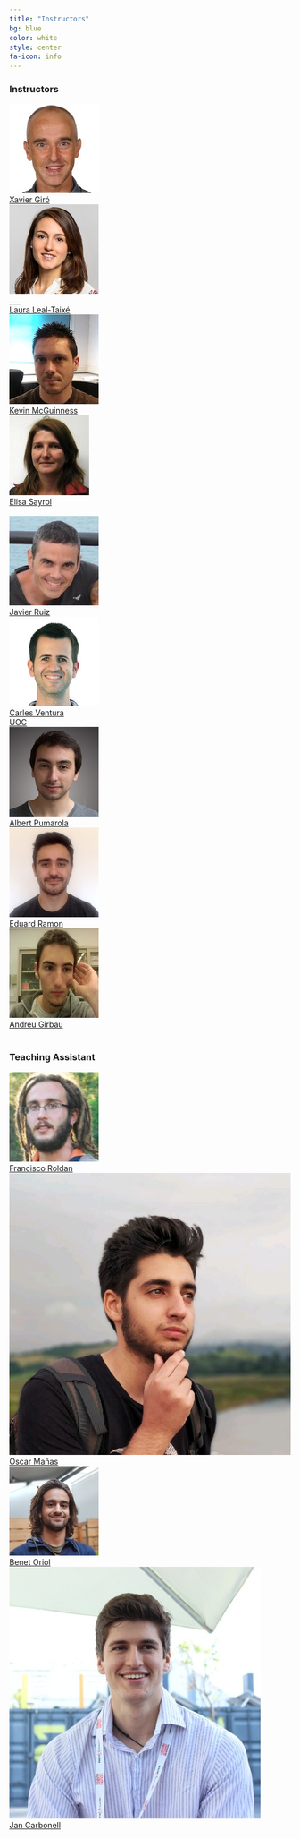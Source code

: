 ```yaml
---
title: "Instructors"
bg: blue
color: white
style: center
fa-icon: info
---
```


### Instructors 
<div class="author">
    <a href="https://imatge.upc.edu/web/people/xavier-giro" target="_blank">
      <div class="authorphoto"><img src="img/instructors/XavierGiro-160x160.jpg"></div>
      <div>Xavier Giró</div>
    </a>
</div>
<div class="author">
    <a href="https://lealtaixe.github.io/" target="_blank">
      <div class="authorphoto"><img src="img/instructors/LauraLeal-160x160.jpg"></div>
      <div>Laura Leal-Taixé</div>
    </a>
</div>
<div class="author">
    <a href="https://www.insight-centre.org/users/kevin-mcguinness" target="_blank">
      <div class="authorphoto"><img src="img/instructors/Kevin160x160.jpg"></div>
      <div>Kevin McGuinness</div>
    </a>
</div>
<div class="author">
    <a href="https://imatge.upc.edu/web/people/elisa-sayrol" target="_blank">
      <div class="authorphoto"><img src="img/instructors/ElisaSayrol.jpg"></div>
      <div>Elisa Sayrol</div>
    </a>
</div>
<br>
<div class="author">
    <a href="https://imatge.upc.edu/web/people/javier-ruiz-hidalgo" target="_blank">
      <div class="authorphoto"><img src="img/instructors/JavierRuiz.jpg"></div>
      <div>Javier Ruiz</div>
    </a>
</div>
<div class="author">
    <a href="http://sunai.uoc.edu/index.php/2016/10/13/dr-carles-ventura/" target="_blank">
      <div class="authorphoto"><img src="img/instructors/CarlesVentura-160x160.jpg"></div>
      <div>Carles Ventura</div>
      <div>UOC</div>
    </a>
</div>
<div class="author">
    <a href="https://www.albertpumarola.com/" target="_blank">
      <div class="authorphoto"><img src="img/instructors/AlbertPumarola-160x160.jpg"></div>
      <div>Albert Pumarola</div>
   </a>
</div>
<div class="author">
    <a href="https://imatge.upc.edu/web/people/eduard-ramon" target="_blank">
      <div class="authorphoto"><img src="img/instructors/EduRamon-160x160.jpg"></div>
      <div>Eduard Ramon</div>
    </a>
</div>
<div class="author">
    <a href="https://imatge.upc.edu/web/people/andreu-girbau" target="_blank">
      <div class="authorphoto"><img src="img/assistants/AndreuGirbau-160x160.jpg"></div>
      <div>Andreu Girbau</div>
    </a>
</div>
<br>

### Teaching Assistant 
<div class="author">
    <a href="https://www.linkedin.com/in/francisco-rold%C3%A1n-s%C3%A1nchez-870438113/" target="_blank">
      <div class="authorphoto"><img src="img/assistants/FranRoldan-160x160.jpg"></div>
      <div>Francisco Roldan</div>
    </a>
</div>
<div class="author">
    <a href="https://www.linkedin.com/in/oscmansan/" target="_blank">
      <div class="authorphoto"><img src="img/assistants/OscarManas-160x160.jpg"></div>
      <div>Oscar Mañas</div>
    </a>
</div>
<div class="author">
    <a href="https://www.linkedin.com/in/benet-oriol-sabat/" target="_blank">
      <div class="authorphoto"><img src="img/assistants/BenetOriol-160x160.jpg"></div>
      <div>Benet Oriol</div>
    </a>
</div>
<div class="author">
    <a href="https://www.linkedin.com/in/jancarbonell/" target="_blank">
      <div class="authorphoto"><img src="img/assistants/JanCarbonell-160x160.jpg"></div>
      <div>Jan Carbonell</div>
    </a>
</div>

